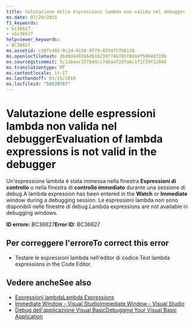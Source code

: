 ```yaml
---
title: Valutazione delle espressioni lambda non valida nel debugger
ms.date: 07/20/2015
f1_keywords:
- bc36627
- vbc36627
helpviewer_keywords:
- BC36627
ms.assetid: c10fc492-9c2d-4150-9779-8234f57b6138
ms.openlocfilehash: 3bd8d440266d816236f746395f8da9f5064df29b
ms.sourcegitcommit: 5c1abeec15fbddcc7dbaa729fabc1f1f29f12045
ms.translationtype: MT
ms.contentlocale: it-IT
ms.lasthandoff: 03/15/2019
ms.locfileid: "58039767"
---
```

# <a name="evaluation-of-lambda-expressions-is-not-valid-in-the-debugger"></a><span data-ttu-id="d977f-102">Valutazione delle espressioni lambda non valida nel debugger</span><span class="sxs-lookup"><span data-stu-id="d977f-102">Evaluation of lambda expressions is not valid in the debugger</span></span>
<span data-ttu-id="d977f-103">Un'espressione lambda è stata immessa nella finestra **Espressioni di controllo** o nella finestra di **controllo immediato** durante una sessione di debug.</span><span class="sxs-lookup"><span data-stu-id="d977f-103">A lambda expression has been entered in the **Watch** or **Immediate** window during a debugging session.</span></span> <span data-ttu-id="d977f-104">Le espressioni lambda non sono disponibili nelle finestre di debug.</span><span class="sxs-lookup"><span data-stu-id="d977f-104">Lambda expressions are not available in debugging windows.</span></span>  
  
 <span data-ttu-id="d977f-105">**ID errore:** BC36627</span><span class="sxs-lookup"><span data-stu-id="d977f-105">**Error ID:** BC36627</span></span>  
  
## <a name="to-correct-this-error"></a><span data-ttu-id="d977f-106">Per correggere l'errore</span><span class="sxs-lookup"><span data-stu-id="d977f-106">To correct this error</span></span>  
  
-   <span data-ttu-id="d977f-107">Testare le espressioni lambda nell'editor di codice.</span><span class="sxs-lookup"><span data-stu-id="d977f-107">Test lambda expressions in the Code Editor.</span></span>  
  
## <a name="see-also"></a><span data-ttu-id="d977f-108">Vedere anche</span><span class="sxs-lookup"><span data-stu-id="d977f-108">See also</span></span>

- [<span data-ttu-id="d977f-109">Espressioni lambda</span><span class="sxs-lookup"><span data-stu-id="d977f-109">Lambda Expressions</span></span>](../../visual-basic/programming-guide/language-features/procedures/lambda-expressions.md)
- [<span data-ttu-id="d977f-110">Immediate Window - Visual Studio</span><span class="sxs-lookup"><span data-stu-id="d977f-110">Immediate Window - Visual Studio</span></span>](/visualstudio/ide/reference/immediate-window)
- [<span data-ttu-id="d977f-111">Debug dell'applicazione Visual Basic</span><span class="sxs-lookup"><span data-stu-id="d977f-111">Debugging Your Visual Basic Application</span></span>](../../visual-basic/developing-apps/debugging.md)
